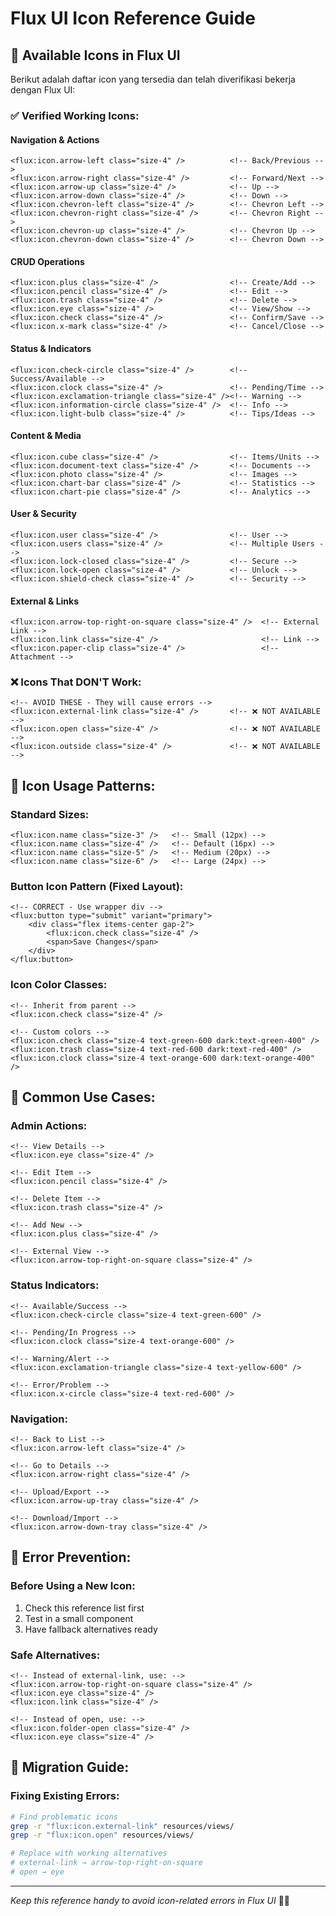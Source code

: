 # Flux UI Icon Reference Guide

## 🎯 Available Icons in Flux UI

Berikut adalah daftar icon yang tersedia dan telah diverifikasi bekerja dengan Flux UI:

### ✅ **Verified Working Icons:**

#### **Navigation & Actions**

```blade
<flux:icon.arrow-left class="size-4" />          <!-- Back/Previous -->
<flux:icon.arrow-right class="size-4" />         <!-- Forward/Next -->
<flux:icon.arrow-up class="size-4" />            <!-- Up -->
<flux:icon.arrow-down class="size-4" />          <!-- Down -->
<flux:icon.chevron-left class="size-4" />        <!-- Chevron Left -->
<flux:icon.chevron-right class="size-4" />       <!-- Chevron Right -->
<flux:icon.chevron-up class="size-4" />          <!-- Chevron Up -->
<flux:icon.chevron-down class="size-4" />        <!-- Chevron Down -->
```

#### **CRUD Operations**

```blade
<flux:icon.plus class="size-4" />                <!-- Create/Add -->
<flux:icon.pencil class="size-4" />              <!-- Edit -->
<flux:icon.trash class="size-4" />               <!-- Delete -->
<flux:icon.eye class="size-4" />                 <!-- View/Show -->
<flux:icon.check class="size-4" />               <!-- Confirm/Save -->
<flux:icon.x-mark class="size-4" />              <!-- Cancel/Close -->
```

#### **Status & Indicators**

```blade
<flux:icon.check-circle class="size-4" />        <!-- Success/Available -->
<flux:icon.clock class="size-4" />               <!-- Pending/Time -->
<flux:icon.exclamation-triangle class="size-4" /><!-- Warning -->
<flux:icon.information-circle class="size-4" />  <!-- Info -->
<flux:icon.light-bulb class="size-4" />          <!-- Tips/Ideas -->
```

#### **Content & Media**

```blade
<flux:icon.cube class="size-4" />                <!-- Items/Units -->
<flux:icon.document-text class="size-4" />       <!-- Documents -->
<flux:icon.photo class="size-4" />               <!-- Images -->
<flux:icon.chart-bar class="size-4" />           <!-- Statistics -->
<flux:icon.chart-pie class="size-4" />           <!-- Analytics -->
```

#### **User & Security**

```blade
<flux:icon.user class="size-4" />                <!-- User -->
<flux:icon.users class="size-4" />               <!-- Multiple Users -->
<flux:icon.lock-closed class="size-4" />         <!-- Secure -->
<flux:icon.lock-open class="size-4" />           <!-- Unlock -->
<flux:icon.shield-check class="size-4" />        <!-- Security -->
```

#### **External & Links**

```blade
<flux:icon.arrow-top-right-on-square class="size-4" />  <!-- External Link -->
<flux:icon.link class="size-4" />                       <!-- Link -->
<flux:icon.paper-clip class="size-4" />                 <!-- Attachment -->
```

### ❌ **Icons That DON'T Work:**

```blade
<!-- AVOID THESE - They will cause errors -->
<flux:icon.external-link class="size-4" />       <!-- ❌ NOT AVAILABLE -->
<flux:icon.open class="size-4" />                <!-- ❌ NOT AVAILABLE -->
<flux:icon.outside class="size-4" />             <!-- ❌ NOT AVAILABLE -->
```

## 🔧 **Icon Usage Patterns:**

### **Standard Sizes:**

```blade
<flux:icon.name class="size-3" />   <!-- Small (12px) -->
<flux:icon.name class="size-4" />   <!-- Default (16px) -->
<flux:icon.name class="size-5" />   <!-- Medium (20px) -->
<flux:icon.name class="size-6" />   <!-- Large (24px) -->
```

### **Button Icon Pattern (Fixed Layout):**

```blade
<!-- CORRECT - Use wrapper div -->
<flux:button type="submit" variant="primary">
    <div class="flex items-center gap-2">
        <flux:icon.check class="size-4" />
        <span>Save Changes</span>
    </div>
</flux:button>
```

### **Icon Color Classes:**

```blade
<!-- Inherit from parent -->
<flux:icon.check class="size-4" />

<!-- Custom colors -->
<flux:icon.check class="size-4 text-green-600 dark:text-green-400" />
<flux:icon.trash class="size-4 text-red-600 dark:text-red-400" />
<flux:icon.clock class="size-4 text-orange-600 dark:text-orange-400" />
```

## 🎨 **Common Use Cases:**

### **Admin Actions:**

```blade
<!-- View Details -->
<flux:icon.eye class="size-4" />

<!-- Edit Item -->
<flux:icon.pencil class="size-4" />

<!-- Delete Item -->
<flux:icon.trash class="size-4" />

<!-- Add New -->
<flux:icon.plus class="size-4" />

<!-- External View -->
<flux:icon.arrow-top-right-on-square class="size-4" />
```

### **Status Indicators:**

```blade
<!-- Available/Success -->
<flux:icon.check-circle class="size-4 text-green-600" />

<!-- Pending/In Progress -->
<flux:icon.clock class="size-4 text-orange-600" />

<!-- Warning/Alert -->
<flux:icon.exclamation-triangle class="size-4 text-yellow-600" />

<!-- Error/Problem -->
<flux:icon.x-circle class="size-4 text-red-600" />
```

### **Navigation:**

```blade
<!-- Back to List -->
<flux:icon.arrow-left class="size-4" />

<!-- Go to Details -->
<flux:icon.arrow-right class="size-4" />

<!-- Upload/Export -->
<flux:icon.arrow-up-tray class="size-4" />

<!-- Download/Import -->
<flux:icon.arrow-down-tray class="size-4" />
```

## 🚫 **Error Prevention:**

### **Before Using a New Icon:**

1. Check this reference list first
2. Test in a small component
3. Have fallback alternatives ready

### **Safe Alternatives:**

```blade
<!-- Instead of external-link, use: -->
<flux:icon.arrow-top-right-on-square class="size-4" />
<flux:icon.eye class="size-4" />
<flux:icon.link class="size-4" />

<!-- Instead of open, use: -->
<flux:icon.folder-open class="size-4" />
<flux:icon.eye class="size-4" />
```

## 🔄 **Migration Guide:**

### **Fixing Existing Errors:**

```bash
# Find problematic icons
grep -r "flux:icon.external-link" resources/views/
grep -r "flux:icon.open" resources/views/

# Replace with working alternatives
# external-link → arrow-top-right-on-square
# open → eye
```

---

_Keep this reference handy to avoid icon-related errors in Flux UI_ 🎯✨
